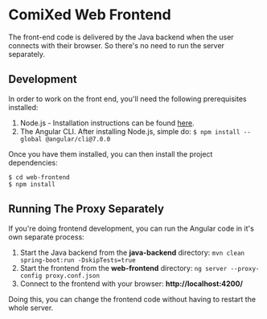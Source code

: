 # ComiXed Web Frontend

The front-end code is delivered by the Java backend when the user connects with their browser. So there's no need to run the server separately.

## Development

In order to work on the front end, you'll need the following prerequisites installed:

1. Node.js - Installation instructions can be found [here](https://nodejs.org/en/download/).
1. The Angular CLI. After installing Node.js, simple do: ```$ npm install --global @angular/cli@7.0.0```

Once you have them installed, you can then install the project dependencies:
```
$ cd web-frontend
$ npm install
```

## Running The Proxy Separately

If you're doing frontend development, you can run the Angular code in it's own separate process:

1. Start the Java backend from the **java-backend** directory: ```mvn clean spring-boot:run -DskipTests=true```
1. Start the frontend from the **web-frontend** directory: ```ng server --proxy-config proxy.conf.json```
1. Connect to the frontend with your browser: **http://localhost:4200/**

Doing this, you can change the frontend code without having to restart the whole server.
